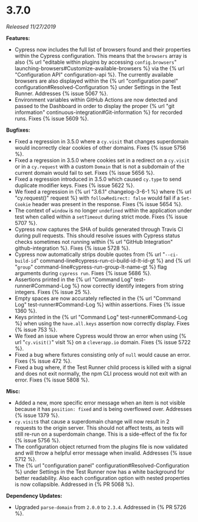 # 3.7.0

*Released 11/27/2019*

**Features:**

- Cypress now includes the full list of browsers found and their properties within the Cypress configuration. This means that the `browsers` array is also {% url "editable within plugins by accessing `config.browsers`" launching-browsers#Customize-available-browsers %} via the {% url "Configuration API" configuration-api %}. The currently available browsers are also displayed within the {% url "configuration panel" configuration#Resolved-Configuration %} under Settings in the Test Runner. Addresses {% issue 5067 %}.
- Environment variables within GitHub Actions are now detected and passed to the Dashboard in order to display the proper {% url "git information" continuous-integration#Git-information %} for recorded runs. Fixes {% issue 5609 %}.

**Bugfixes:**

- Fixed a regression in 3.5.0 where a `cy.visit` that changes superdomain would incorrectly clear cookies of other domains. Fixes {% issue 5756 %}.
- Fixed a regression in 3.5.0 where cookies set in a redirect on a `cy.visit` or in a `cy.request` with a custom `Domain` that is not a subdomain of the current domain would fail to set. Fixes {% issue 5656 %}.
- Fixed a regression introduced in 3.5.0 which caused `cy.type` to send duplicate modifier keys. Fixes {% issue 5622 %}.
- We fixed a regression in {% url "3.6.1" changelog-3-6-1 %} where {% url "cy.request()" request %} with `followRedirect: false` would fail if a `Set-Cookie` header was present in the response. Fixes {% issue 5654 %}.
- The context of `window` is no longer `undefined` within the application under test when called within a `setTimeout` during strict mode. Fixes {% issue 5707 %}.
- Cypress now captures the SHA of builds generated through Travis CI during pull requests. This should resolve issues with Cypress status checks sometimes not running within {% url "GitHub Integration" github-integration %}. Fixes {% issue 5728 %}.
- Cypress now automatically strips double quotes from {% url "`--ci-build-id`" command-line#cypress-run-ci-build-id-lt-id-gt %} and {% url "`group`" command-line#cypress-run-group-lt-name-gt %} flag arguments during `cypress run`. Fixes {% issue 5686 %}.
- Assertions printed in the {% url "Command Log" test-runner#Command-Log %} now correctly identify integers from string integers. Fixes {% issue 25 %}.
- Empty spaces are now accurately reflected in the {% url "Command Log" test-runner#Command-Log %} within assertions. Fixes {% issue 1360 %}.
- Keys printed in the {% url "Command Log" test-runner#Command-Log %} when using the `have.all.keys` assertion now correctly display. Fixes {% issue 753 %}.
- We fixed an issue where Cypress would throw an error when using {% url "`cy.visit()`" visit %} on a `cleverapp.io` domain. Fixes {% issue 5722 %}.
- Fixed a bug where fixtures consisting only of `null` would cause an error. Fixes {% issue 472 %}.
- Fixed a bug where, if the Test Runner child process is killed with a signal and does not exit normally, the npm CLI process would not exit with an error. Fixes {% issue 5808 %}.

**Misc:**

- Added a new, more specific error message when an item is not visible because it has `position: fixed` and is being overflowed over. Addresses {% issue 1379 %}.
- `cy.visit`s that cause a superdomain change will now result in 2 requests to the origin server. This should not affect tests, as tests will still re-run on a superdomain change. This is a side-effect of the fix for {% issue 5756 %}.
- The configuration object returned from the plugins file is now validated and will throw a helpful error message when invalid. Addresses {% issue 5712 %}.
- The {% url "configuration panel" configuration#Resolved-Configuration %} under Settings in the Test Runner now has a white background for better readability. Also each configuration option with nested properties is now collapsible. Addressed in {% PR 5068 %}.

**Dependency Updates:**

- Upgraded `parse-domain` from `2.0.0` to `2.3.4`. Addressed in {% PR 5726 %}.
